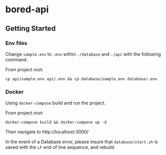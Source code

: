 # bored-api

## Getting Started
### Env files
Change `sample.env` to `.env` within `./database` and `./api` with the following command.

From project root:
```
cp api/sample.env api/.env && cp database/sample.env database/.env
```
### Docker
Using `docker-compose` build and run the project.

From project root:
```
docker-compose build && docker-compose up -d
```
Then navigate to http://localhost:3000/

In the event of a Database error, please insure that `database/start.sh` is saved with the `LF` end of line sequence, and rebuild